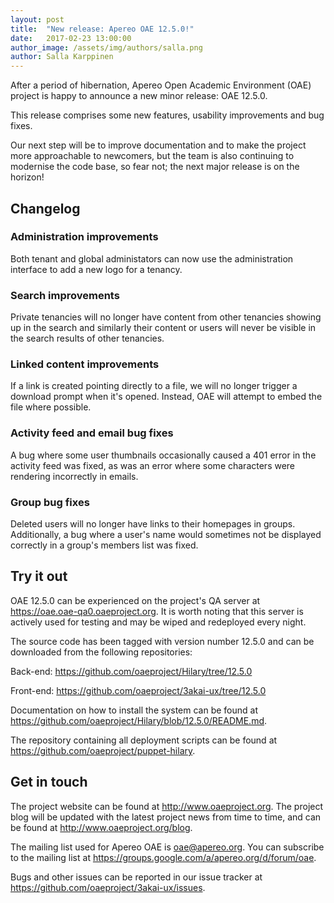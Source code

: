 ```yaml
---
layout: post
title:  "New release: Apereo OAE 12.5.0!"
date:   2017-02-23 13:00:00
author_image: /assets/img/authors/salla.png
author: Salla Karppinen
---
```

<p>After a period of hibernation, Apereo Open Academic Environment (OAE) project is happy to announce a new minor release: OAE 12.5.0.</p><p>This release comprises some new features, usability improvements and bug fixes.</p><p>Our next step will be to improve documentation and to make the project more approachable to newcomers, but the team is also continuing to modernise the code base, so fear not; the next major release is on the horizon!</p>
<!--more-->
<h2>Changelog</h2>
  <h3>Administration improvements</h3><p>Both tenant and global administators can now use the administration interface to add a new logo for a tenancy.</p>
  <h3>Search improvements</h3><p>Private tenancies will no longer have content from other tenancies showing up in the search and similarly their content or users will never be visible in the search results of other tenancies.</p>
  <h3>Linked content improvements</h3><p>If a link is created pointing directly to a file, we will no longer trigger a download prompt when it's opened. Instead, OAE will attempt to embed the file where possible.</p>
  <h3>Activity feed and email bug fixes</h3><p>A bug where some user thumbnails occasionally caused a 401 error in the activity feed was fixed, as was an error where some characters were rendering incorrectly in emails.</p>
  <h3>Group bug fixes</h3><p>Deleted users will no longer have links to their homepages in groups. Additionally, a bug where a user's name would sometimes not be displayed correctly in a group's members list was fixed.</p>
<h2>Try it out</h2>
  <p>OAE 12.5.0 can be experienced on the project's QA server at <a href="https://oae.oae-qa0.oaeproject.org" target="_blank">https://oae.oae-qa0.oaeproject.org</a>. It is worth noting that this server is actively used for testing and may be wiped and redeployed every night.</p>
  <p>The source code has been tagged with version number 12.5.0 and can be downloaded from the following repositories:</p>
  <p>Back-end: <a href="https://github.com/oaeproject/Hilary/tree/12.5.0" target="_blank">https://github.com/oaeproject/Hilary/tree/12.5.0</a></p>
  <p>Front-end: <a href="https://github.com/oaeproject/3akai-ux/tree/12.5.0" target="_blank">https://github.com/oaeproject/3akai-ux/tree/12.5.0</a></p>
  <p>Documentation on how to install the system can be found at <a href="https://github.com/oaeproject/Hilary/blob/12.5.0/README.md" target="_blank">https://github.com/oaeproject/Hilary/blob/12.5.0/README.md</a>.</p>
  <p>The repository containing all deployment scripts can be found at <a href="https://github.com/oaeproject/puppet-hilary" target="_blank">https://github.com/oaeproject/puppet-hilary</a>.</p>
<h2>Get in touch</h2>
  <p>The project website can be found at <a href="http://www.oaeproject.org" target="_blank">http://www.oaeproject.org</a>. The project blog will be updated with the latest project news from time to time, and can be found at <a href="http://www.oaeproject.org/blog" target="_blank">http://www.oaeproject.org/blog</a>.</p>
  <p>The mailing list used for Apereo OAE is <a href="mailto:oae@apereo.org">oae@apereo.org</a>. You can subscribe to the mailing list at <a href="https://groups.google.com/a/apereo.org/d/forum/oae" target="_blank">https://groups.google.com/a/apereo.org/d/forum/oae</a>.</p>
  <p>Bugs and other issues can be reported in our issue tracker at <a href="https://github.com/oaeproject/3akai-ux/issues" target="_blank">https://github.com/oaeproject/3akai-ux/issues</a>.</p>
